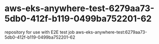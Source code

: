# aws-eks-anywhere-test-6279aa73-5db0-412f-b119-0499ba752201-62
repository for use with E2E test job aws-eks-anywhere-test:6279aa73-5db0-412f-b119-0499ba752201-62
